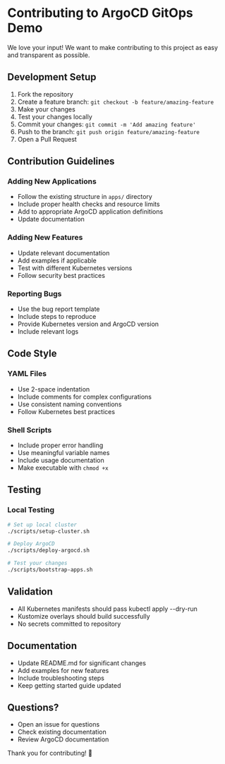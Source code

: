 # Contributing to ArgoCD GitOps Demo

We love your input! We want to make contributing to this project as easy and transparent as possible.

## Development Setup

1. Fork the repository
2. Create a feature branch: `git checkout -b feature/amazing-feature`
3. Make your changes
4. Test your changes locally
5. Commit your changes: `git commit -m 'Add amazing feature'`
6. Push to the branch: `git push origin feature/amazing-feature`
7. Open a Pull Request

## Contribution Guidelines

### Adding New Applications
- Follow the existing structure in `apps/` directory
- Include proper health checks and resource limits
- Add to appropriate ArgoCD application definitions
- Update documentation

### Adding New Features
- Update relevant documentation
- Add examples if applicable
- Test with different Kubernetes versions
- Follow security best practices

### Reporting Bugs
- Use the bug report template
- Include steps to reproduce
- Provide Kubernetes version and ArgoCD version
- Include relevant logs

## Code Style

### YAML Files
- Use 2-space indentation
- Include comments for complex configurations
- Use consistent naming conventions
- Follow Kubernetes best practices

### Shell Scripts
- Include proper error handling
- Use meaningful variable names
- Include usage documentation
- Make executable with `chmod +x`

## Testing

### Local Testing
```bash
# Set up local cluster
./scripts/setup-cluster.sh

# Deploy ArgoCD
./scripts/deploy-argocd.sh

# Test your changes
./scripts/bootstrap-apps.sh
```

## Validation

* All Kubernetes manifests should pass kubectl apply --dry-run
* Kustomize overlays should build successfully
* No secrets committed to repository

## Documentation

* Update README.md for significant changes
* Add examples for new features
* Include troubleshooting steps
* Keep getting started guide updated

## Questions?

* Open an issue for questions
* Check existing documentation
* Review ArgoCD documentation

Thank you for contributing! 🚀